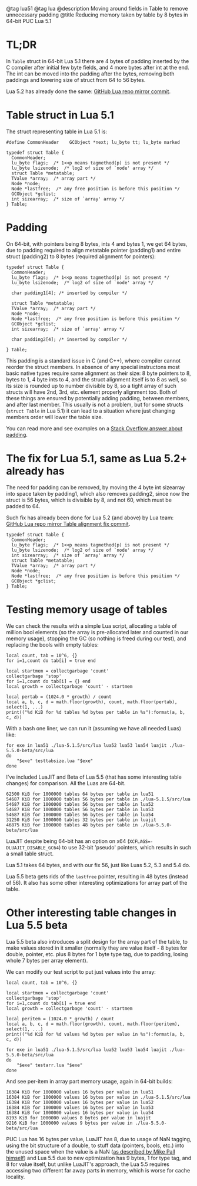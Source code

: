 @tag lua51
@tag lua
@description Moving around fields in Table to remove unnecessary padding
@title Reducing memory taken by table by 8 bytes in 64-bit PUC Lua 5.1

# TL;DR

In `Table` struct in 64-bit Lua 5.1 there are 4 bytes of padding inserted
by the C compiler after initial few byte fields, and 4 more bytes after int at
the end. The int can be moved into the padding after the bytes, removing both
paddings and lowering size of struct from 64 to 56 bytes.

Lua 5.2 has already done the same:
[GitHub Lua repo mirror commit](https://github.com/lua/lua/commit/77e7ebca0ab70a7ff00179099a0383314420b2af#diff-a71aa75c20a11677951d73e7d6836e4333e163aa8e4db23976965aa6feeb4945R462-R471).


# Table struct in Lua 5.1

The struct representing table in Lua 5.1 is:

```
#define CommonHeader	GCObject *next; lu_byte tt; lu_byte marked

typedef struct Table {
  CommonHeader;
  lu_byte flags;  /* 1<<p means tagmethod(p) is not present */
  lu_byte lsizenode;  /* log2 of size of `node' array */
  struct Table *metatable;
  TValue *array;  /* array part */
  Node *node;
  Node *lastfree;  /* any free position is before this position */
  GCObject *gclist;
  int sizearray;  /* size of `array' array */
} Table;
```


# Padding

On 64-bit, with pointers being 8 bytes, ints 4 and bytes 1, we get 64 bytes, due to padding required to align
metatable pointer (padding1) and entire struct (padding2) to 8 bytes (required alignment for pointers):

```
typedef struct Table {
  CommonHeader;
  lu_byte flags;  /* 1<<p means tagmethod(p) is not present */
  lu_byte lsizenode;  /* log2 of size of `node' array */

  char padding1[4]; /* inserted by compiler */

  struct Table *metatable;
  TValue *array;  /* array part */
  Node *node;
  Node *lastfree;  /* any free position is before this position */
  GCObject *gclist;
  int sizearray;  /* size of `array' array */

  char padding2[4]; /* inserted by compiler */

} Table;
```

This padding is a standard issue in C (and C++), where compiler cannot reorder the struct members.
In absence of any special instructons most basic native types require same alignment as their size:
8 byte pointers to 8, bytes to 1, 4 byte ints to 4,
and the struct alignment itself is to 8 as well, so its size is rounded up to number divisible by 8,
so a tight array of such structs will have 2nd, 3rd, etc. element properly alignment too.
Both of these things are ensured by potentially adding padding, between members, and after last member.
This usually is not a problem, but for some structs (`struct Table` in Lua 5.1) it can lead to
a situation where just changing members order will lower the table size.

You can read more and see examples on a [Stack Overflow answer about padding](https://stackoverflow.com/a/69898351).


# The fix for Lua 5.1, same as Lua 5.2+ already has

The need for padding can be removed, by moving the 4 byte int sizearray into space taken by padding1,
which also removes padding2, since now the struct is 56 bytes, which is divisible by 8, and not
60, which must be padded to 64.

Such fix has already been done for Lua 5.2 (and above) by Lua team:
[GitHub Lua repo mirror Table alignment fix commit](https://github.com/lua/lua/commit/77e7ebca0ab70a7ff00179099a0383314420b2af#diff-a71aa75c20a11677951d73e7d6836e4333e163aa8e4db23976965aa6feeb4945R462-R471).

```
typedef struct Table {
  CommonHeader;
  lu_byte flags;  /* 1<<p means tagmethod(p) is not present */
  lu_byte lsizenode;  /* log2 of size of `node' array */
  int sizearray;  /* size of `array' array */
  struct Table *metatable;
  TValue *array;  /* array part */
  Node *node;
  Node *lastfree;  /* any free position is before this position */
  GCObject *gclist;
} Table;
```


# Testing memory usage of tables

We can check the results with a simple Lua script, allocating a table of million bool
elements (so the array is pre-allocated later and counted in our memory usage),
stopping the GC (so nothing is freed during our test), and replacing the bools
with empty tables:

```
local count, tab = 10^6, {}
for i=1,count do tab[i] = true end

local startmem = collectgarbage 'count'
collectgarbage 'stop'
for i=1,count do tab[i] = {} end
local growth = collectgarbage 'count' - startmem

local pertab = (1024.0 * growth) / count
local a, b, c, d = math.floor(growth), count, math.floor(pertab), select(1, ...)
print(("%d KiB for %d tables %d bytes per table in %s"):format(a, b, c, d))
```

With a bash one liner, we can run it (assuming we have all needed Luas) like:

```
for exe in lua51 ./lua-5.1.5/src/lua lua52 lua53 lua54 luajit ./lua-5.5.0-beta/src/lua
do
    "$exe" testtabsize.lua "$exe"
done
```

I've included LuaJIT and Beta of Lua 5.5 (that has some interesting table changes) for comparison.
All the Luas are 64-bit.

```
62500 KiB for 1000000 tables 64 bytes per table in lua51
54687 KiB for 1000000 tables 56 bytes per table in ./lua-5.1.5/src/lua
54687 KiB for 1000000 tables 56 bytes per table in lua52
54687 KiB for 1000000 tables 56 bytes per table in lua53
54687 KiB for 1000000 tables 56 bytes per table in lua54
31250 KiB for 1000000 tables 32 bytes per table in luajit
46875 KiB for 1000000 tables 48 bytes per table in ./lua-5.5.0-beta/src/lua
```

LuaJIT despite being 64-bit has an option on x64 (`XCFLAGS=-DLUAJIT_DISABLE_GC64`) to use 32-bit 'pseudo'
pointers, which results in such a small table struct.

Lua 5.1 takes 64 bytes, and with our fix 56, just like Luas 5.2, 5.3 and 5.4 do.

Lua 5.5 beta gets rids of the `lastfree` pointer, resulting in 48 bytes (instead of 56).
It also has some other interesting optimizations for array part of the table.


# Other interesting table changes in Lua 5.5 beta

Lua 5.5 beta also introduces a split design for the array part of the table, to make
values stored in it smaller (normally they are value itself - 8 bytes for double, pointer, etc. plus
8 bytes for 1 byte type tag, due to padding, losing whole 7 bytes per array element).

We can modify our test script to put just values into the array:

```
local count, tab = 10^6, {}

local startmem = collectgarbage 'count'
collectgarbage 'stop'
for i=1,count do tab[i] = true end
local growth = collectgarbage 'count' - startmem

local peritem = (1024.0 * growth) / count
local a, b, c, d = math.floor(growth), count, math.floor(peritem), select(1, ...)
print(("%d KiB for %d values %d bytes per value in %s"):format(a, b, c, d))
```

```
for exe in lua51 ./lua-5.1.5/src/lua lua52 lua53 lua54 luajit ./lua-5.5.0-beta/src/lua
do
    "$exe" testarr.lua "$exe"
done
```

And see per-item in array part memory usage, again in 64-bit builds:

```
16384 KiB for 1000000 values 16 bytes per value in lua51
16384 KiB for 1000000 values 16 bytes per value in ./lua-5.1.5/src/lua
16384 KiB for 1000000 values 16 bytes per value in lua52
16384 KiB for 1000000 values 16 bytes per value in lua53
16384 KiB for 1000000 values 16 bytes per value in lua54
8193 KiB for 1000000 values 8 bytes per value in luajit
9216 KiB for 1000000 values 9 bytes per value in ./lua-5.5.0-beta/src/lua
```

PUC Lua has 16 bytes per value, LuaJIT has 8, due to usage of NaN tagging, using the bit structure of a double,
to stuff data (pointers, bools, etc.) into the unused space when the value is a NaN
([as described by Mike Pall himself](http://lua-users.org/lists/lua-l/2009-11/msg00089.html)) and Lua 5.5 due to new optimization has 9 bytes, 1 for type tag, and 8 for value itself, but unlike LuaJIT's approach, the Lua 5.5 requires accessing two different far away parts in memory, which is worse for cache locality.
